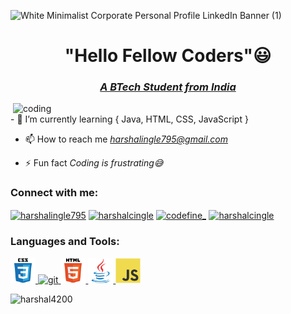  ![White Minimalist Corporate Personal Profile LinkedIn Banner (1)](https://github.com/harshal4200/harshal4200/assets/151541351/b17a293b-3957-4c0a-980d-302e7b18aaca)

<h1 align="center">"Hello Fellow Coders"😃</h1>
<h3 align="center"><u><i>A BTech Student from India</i></u></h3>

<img align="right" alt="coding" width="500" src="https://images.squarespace-cdn.com/content/v1/5769fc401b631bab1addb2ab/1541580611624-TE64QGKRJG8SWAIUS7NS/ke17ZwdGBToddI8pDm48kPoswlzjSVMM-SxOp7CV59BZw-zPPgdn4jUwVcJE1ZvWQUxwkmyExglNqGp0IvTJZamWLI2zvYWH8K3-s_4yszcp2ryTI0HqTOaaUohrI8PI6FXy8c9PWtBlqAVlUS5izpdcIXDZqDYvprRqZ29Pw0o/coding-freak.gif">
- 🌱 I’m currently learning { Java, HTML, CSS, JavaScript }

- 📫 How to reach me *harshalingle795@gmail.com*

- ⚡ Fun fact *Coding is frustrating😅*

<h3 align="left">Connect with me:</h3>
<p align="left">
<a href="https://twitter.com/harshalingle795" target="blank"><img align="center" src="https://raw.githubusercontent.com/rahuldkjain/github-profile-readme-generator/master/src/images/icons/Social/twitter.svg" alt="harshalingle795" height="30" width="40" /></a>
<a href="https://fb.com/harshalcingle" target="blank"><img align="center" src="https://raw.githubusercontent.com/rahuldkjain/github-profile-readme-generator/master/src/images/icons/Social/facebook.svg" alt="harshalcingle" height="30" width="40" /></a>
<a href="https://instagram.com/codefine_" target="blank"><img align="center" src="https://raw.githubusercontent.com/rahuldkjain/github-profile-readme-generator/master/src/images/icons/Social/instagram.svg" alt="codefine_" height="30" width="40" /></a>
<a href="https://www.linkedin.com/in/theharshalingle/" target="blank"><img align="center" src="https://raw.githubusercontent.com/rahuldkjain/github-profile-readme-generator/master/src/images/icons/Social/linked-in-alt.svg" alt="harshalcingle" height="30" width="40" /></a>
</p>

<h3 align="left">Languages and Tools:</h3>
<p align="left"> <a href="https://www.w3schools.com/css/" target="_blank" rel="noreferrer"> <img src="https://raw.githubusercontent.com/devicons/devicon/master/icons/css3/css3-original-wordmark.svg" alt="css3" width="40" height="40"/> </a> <a href="https://git-scm.com/" target="_blank" rel="noreferrer"> <img src="https://www.vectorlogo.zone/logos/git-scm/git-scm-icon.svg" alt="git" width="40" height="40"/> </a> <a href="https://www.w3.org/html/" target="_blank" rel="noreferrer"> <img src="https://raw.githubusercontent.com/devicons/devicon/master/icons/html5/html5-original-wordmark.svg" alt="html5" width="40" height="40"/> </a> <a href="https://www.java.com" target="_blank" rel="noreferrer"> <img src="https://raw.githubusercontent.com/devicons/devicon/master/icons/java/java-original.svg" alt="java" width="40" height="40"/> </a> <a href="https://developer.mozilla.org/en-US/docs/Web/JavaScript" target="_blank" rel="noreferrer"> <img src="https://raw.githubusercontent.com/devicons/devicon/master/icons/javascript/javascript-original.svg" alt="javascript" width="40" height="40"/> </a> </p>

<p><img align="centre" src="https://github-readme-stats.vercel.app/api/top-langs?username=harshal4200&show_icons=true&locale=en&layout=compact" alt="harshal4200" /></p>

